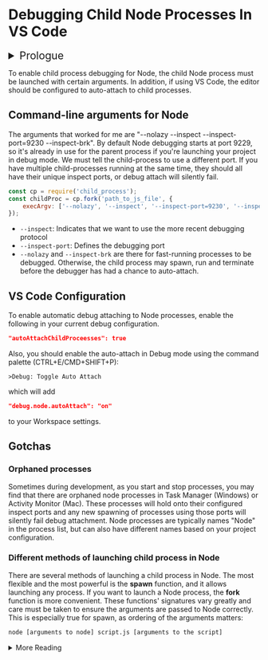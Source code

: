 # Debugging Child Node Processes In VS Code

<details><summary style="font-size:1.5em">Prologue</summary>
Setting up debugging should be straightforward. In the case of child-process debugging for Node, it isn't. Like the proverbial planets, all the configurations have to align. However, once setup, the full-power of the debugger with breakpoints, watches, call-stacks and immediate-windows will be at your disposal. Say goodbye to console logs!
</details>

To enable child process debugging for Node, the child Node process must be launched with certain arguments. In addition, if using VS Code, the editor should be configured to auto-attach to child processes.


## Command-line arguments for Node
The arguments that worked for me are "--nolazy --inspect --inspect-port=9230 --inspect-brk". By default Node debugging starts at port 9229, so it's already in use for the parent process if you're launching your project in debug mode. We must tell the child-process to use a different port. If you have multiple child-processes running at the same time, they should all have their unique inspect ports, or debug attach will silently fail.

```javascript
const cp = require('child_process');
const childProc = cp.fork('path_to_js_file', {
    execArgv: ['--nolazy', '--inspect', '--inspect-port=9230', '--inspect-brk']
});
```

- `--inspect`: Indicates that we want to use the more recent debugging protocol
- `--inspect-port`: Defines the debugging port
- `--nolazy` and `--inspect-brk` are there for fast-running processes to be debugged. Otherwise, the child process may spawn, run and terminate before the debugger has had a chance to auto-attach.

## VS Code Configuration

To enable automatic debug attaching to Node processes, enable the following in your current debug configuration. 

```json
"autoAttachChildProceesses": true
```

Also, you should enable the auto-attach in Debug mode using the command palette (CTRL+E/CMD+SHIFT+P):

```
>Debug: Toggle Auto Attach
```

which will add  
```json
"debug.node.autoAttach": "on"
```
to your Workspace settings.


## Gotchas

### Orphaned processes
Sometimes during development, as you start and stop processes, you may find that there are orphaned node processes in Task Manager (Windows) or Activity Monitor (Mac). These processes will hold onto their configured inspect ports and any new spawning of processes using those ports will silently fail debug attachment. Node processes are typically names "Node" in the process list, but can also have different names based on your project configuration.

### Different methods of launching child process in Node
There are several methods of launching a child process in Node. The most flexible and the most powerful is the __spawn__ function, and it allows launching any process. If you want to launch a Node process, the __fork__ function is more convenient. These functions' signatures vary greatly and care must be taken to ensure the arguments are passed to Node correctly. This is especially true for spawn, as ordering of the arguments matters: 

```bash
node [arguments to node] script.js [arguments to the script]
```

<details>
<summary>More Reading</summary>
<ul>
<li><a href="https://nodejs.org/en/docs/guides/debugging-getting-started/">Node Debugging Guide</a></li>
<li><a href="https://code.visualstudio.com/docs/nodejs/nodejs-debugging">Node.js debugging in VS Code</a></li>
<li><a href="https://code.visualstudio.com/blogs/2018/07/12/introducing-logpoints-and-auto-attach">Introducing Logpoints and auto-attach</a></li>
</details>